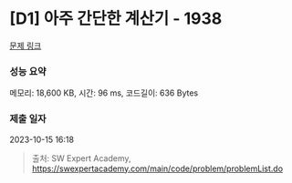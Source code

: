 # [D1] 아주 간단한 계산기 - 1938 

[문제 링크](https://swexpertacademy.com/main/code/problem/problemDetail.do?contestProbId=AV5PjsYKAMIDFAUq) 

### 성능 요약

메모리: 18,600 KB, 시간: 96 ms, 코드길이: 636 Bytes

### 제출 일자

2023-10-15 16:18



> 출처: SW Expert Academy, https://swexpertacademy.com/main/code/problem/problemList.do